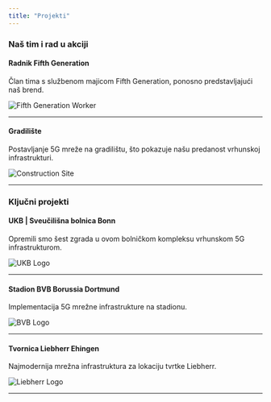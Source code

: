 ```yaml
---
title: "Projekti"
---
```


### Naš tim i rad u akciji

#### Radnik Fifth Generation

Član tima s službenom majicom Fifth Generation, ponosno predstavljajući naš brend.

![Fifth Generation Worker](/images/fifth-gen-tshirt.jpeg)

---

#### Gradilište

Postavljanje 5G mreže na gradilištu, što pokazuje našu predanost vrhunskoj infrastrukturi.

![Construction Site](/images/fifth-gen-construction.jpeg)

---

### Ključni projekti

#### UKB | Sveučilišna bolnica Bonn

Opremili smo šest zgrada u ovom bolničkom kompleksu vrhunskom 5G infrastrukturom.

![UKB Logo](/images/ukb-bonn.webp)

---

#### Stadion BVB Borussia Dortmund

Implementacija 5G mrežne infrastrukture na stadionu.

![BVB Logo](/images/bvb-stadium.jpg)

---

#### Tvornica Liebherr Ehingen

Najmodernija mrežna infrastruktura za lokaciju tvrtke Liebherr.

![Liebherr Logo](/images/liebherr.jpg)

---
